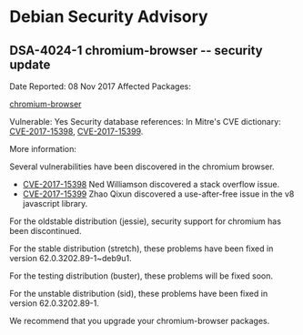 
Debian Security Advisory
========================


DSA-4024-1 chromium-browser -- security update
----------------------------------------------



Date Reported:
08 Nov 2017
Affected Packages:

[chromium-browser](https://packages.debian.org/src:chromium-browser)

Vulnerable:
Yes
Security database references:
In Mitre's CVE dictionary: [CVE-2017-15398](https://security-tracker.debian.org/tracker/CVE-2017-15398), [CVE-2017-15399](https://security-tracker.debian.org/tracker/CVE-2017-15399).  

More information:

Several vulnerabilities have been discovered in the chromium browser.


* [CVE-2017-15398](https://security-tracker.debian.org/tracker/CVE-2017-15398)
Ned Williamson discovered a stack overflow issue.
* [CVE-2017-15399](https://security-tracker.debian.org/tracker/CVE-2017-15399)
Zhao Qixun discovered a use-after-free issue in the v8 javascript
 library.


For the oldstable distribution (jessie), security support for chromium has
been discontinued.


For the stable distribution (stretch), these problems have been fixed in
version 62.0.3202.89-1~deb9u1.


For the testing distribution (buster), these problems will be fixed soon.


For the unstable distribution (sid), these problems have been fixed in
version 62.0.3202.89-1.


We recommend that you upgrade your chromium-browser packages.





